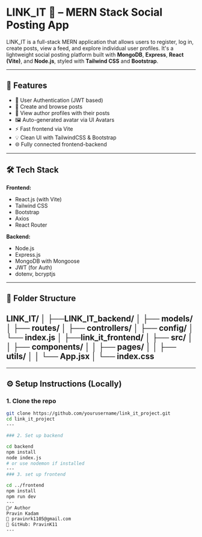 # LINK_IT 🔗 – MERN Stack Social Posting App

LINK_IT is a full-stack MERN application that allows users to register, log in, create posts, view a feed, and explore individual user profiles. It's a lightweight social posting platform built with **MongoDB**, **Express**, **React (Vite)**, and **Node.js**, styled with **Tailwind CSS** and **Bootstrap**.

---

## 🚀 Features

- 🔐 User Authentication (JWT based)
- 📝 Create and browse posts
- 👤 View author profiles with their posts
- 🖼️ Auto-generated avatar via UI Avatars
- ⚡ Fast frontend via Vite
- 💡 Clean UI with TailwindCSS & Bootstrap
- 🌐 Fully connected frontend-backend

---

## 🛠️ Tech Stack

**Frontend:**
- React.js (with Vite)
- Tailwind CSS
- Bootstrap
- Axios
- React Router

**Backend:**
- Node.js
- Express.js
- MongoDB with Mongoose
- JWT (for Auth)
- dotenv, bcryptjs

---

## 📁 Folder Structure
LINK_IT/
│
├──LINK_IT_backend/
│ ├── models/
│ ├── routes/
│ ├── controllers/
│ ├── config/
│ └── index.js
│
├──link_it_frontend/
│ ├── src/
│ │ ├── components/
│ │ ├── pages/
│ │ ├── utils/
│ │ └── App.jsx
│ └── index.css
---


---

## ⚙️ Setup Instructions (Locally)

### 1. Clone the repo

```bash
git clone https://github.com/yourusername/link_it_project.git
cd link_it_project
---

### 2. Set up backend

cd backend
npm install
node index.js
# or use nodemon if installed
---
### 3. set up frontend

cd ../frontend
npm install
npm run dev
---
🙋‍♂️ Author
Pravin Kadam
📧 pravinrk1105@gmail.com
📂 GitHub: PravinK11
---
